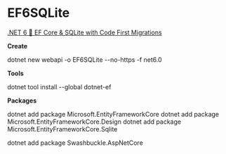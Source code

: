 # EF6SQLite

[.NET 6 🚀 EF Core & SQLite with Code First Migrations](https://www.youtube.com/watch?v=PDiRDNNc2tw)

**Create**

dotnet new webapi -o EF6SQLite --no-https -f net6.0

**Tools**

dotnet tool install --global dotnet-ef

**Packages**

dotnet add package Microsoft.EntityFrameworkCore
dotnet add package Microsoft.EntityFrameworkCore.Design
dotnet add package Microsoft.EntityFrameworkCore.Sqlite

dotnet add package Swashbuckle.AspNetCore